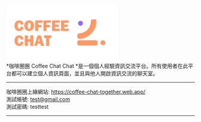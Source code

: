 ![](https://raw.githubusercontent.com/JulieYeeee/coffee-chat-chat/main/static/picture/logo2.png)  
*咖啡圈圈 Coffee Chat Chat *是一個個人經驗資訊交流平台。所有使用者在此平台都可以建立個人資訊頁面，並且與他人開啟資訊交流的聊天室。  

****  
咖啡圈圈上線網站: https://coffee-chat-together.web.app/  
測試帳號: test@gmail.com  
測試密碼: testtest  
****  


